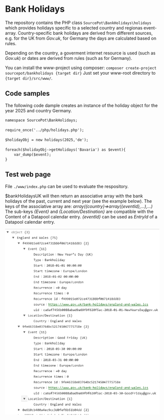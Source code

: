 # Bank Holidays

The repository contains the PHP class `SourcePot\BankHolidays\holidays` which provides holidays specific to a selected country and regionas event-array. Country-specific bank holidays are derived from different sources, e.g. for the UK from *Gov.uk*, for Germany the days are calculated based on rules. 

Depending on the country, a goverment internet resource is used (such as *Gov.uk*) or dates are derived from rules (such as for Germany).

You can install the www-project using composer: `composer create-project sourcepot/bankholidays {target dir}`
Just set your www-root directory to `{target dir}/src/www/`.

## Code samples

The following code dample creates an instance of the holiday object for the year 2025 and country Germany. 

```
namespace SourcePot\BankHolidays;
	
require_once('../php/holidays.php');

$holidayObj = new holidays(2025,'de');

foreach($holidayObj->getHolidays('Bavaria') as $event){
    var_dump($event);
}

```

## Test web page

File `./www/index.php` can be used to evaluate the respository.

$bankHolidaysUK will then return an associative array with the bank holidays of the past, current and next year (see the example below).
The keys of the associative array are: *array({country}=>array({eventId},...),...)* The sub-keys *{Event}* and *{Location/Destination}* are compatible with the Content of a Datapool calendar entry.
*{eventId}* can be used as *EntryId* of a Datapool calendar entry.

![Web page screenshot](./assets/uk-sample-result.png)